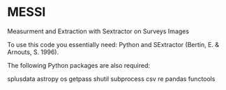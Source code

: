 # MESSI
Measurment and Extraction with Sextractor on Surveys Images

To use this code you essentially need: Python and SExtractor (Bertin, E. & Arnouts, S. 1996).

The following Python packages are also required:

splusdata
astropy
os
getpass
shutil
subprocess
csv
re
pandas
functools
